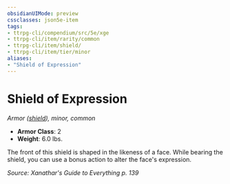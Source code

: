 ```yaml
---
obsidianUIMode: preview
cssclasses: json5e-item
tags:
- ttrpg-cli/compendium/src/5e/xge
- ttrpg-cli/item/rarity/common
- ttrpg-cli/item/shield/
- ttrpg-cli/item/tier/minor
aliases: 
- "Shield of Expression"
---
```

# Shield of Expression
*Armor ([shield](3-Mechanics/CLI/items/shield.md)), minor, common*  

- **Armor Class**: 2
- **Weight**: 6.0 lbs.

The front of this shield is shaped in the likeness of a face. While bearing the shield, you can use a bonus action to alter the face's expression.

*Source: Xanathar's Guide to Everything p. 139*
